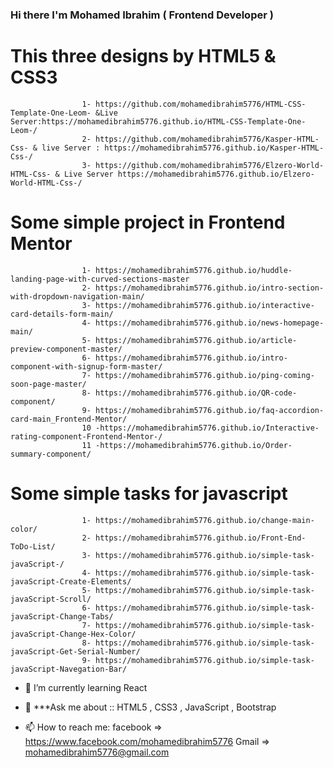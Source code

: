 ### Hi there I'm Mohamed Ibrahim ( Frontend Developer )


 # This three designs by HTML5 & CSS3 
                    1- https://github.com/mohamedibrahim5776/HTML-CSS-Template-One-Leom- &Live Server:https://mohamedibrahim5776.github.io/HTML-CSS-Template-One-Leom-/
                    2- https://github.com/mohamedibrahim5776/Kasper-HTML-Css- & live Server : https://mohamedibrahim5776.github.io/Kasper-HTML-Css-/
                    3- https://github.com/mohamedibrahim5776/Elzero-World-HTML-Css- & Live Server https://mohamedibrahim5776.github.io/Elzero-World-HTML-Css-/
  # Some simple project in Frontend Mentor 
                    1- https://mohamedibrahim5776.github.io/huddle-landing-page-with-curved-sections-master
                    2- https://mohamedibrahim5776.github.io/intro-section-with-dropdown-navigation-main/
                    3- https://mohamedibrahim5776.github.io/interactive-card-details-form-main/
                    4- https://mohamedibrahim5776.github.io/news-homepage-main/
                    5- https://mohamedibrahim5776.github.io/article-preview-component-master/
                    6- https://mohamedibrahim5776.github.io/intro-component-with-signup-form-master/
                    7- https://mohamedibrahim5776.github.io/ping-coming-soon-page-master/
                    8- https://mohamedibrahim5776.github.io/QR-code-component/
                    9- https://mohamedibrahim5776.github.io/faq-accordion-card-main_Frontend-Mentor/
                    10 -https://mohamedibrahim5776.github.io/Interactive-rating-component-Frontend-Mentor-/
                    11 -https://mohamedibrahim5776.github.io/Order-summary-component/
  # Some simple tasks for javascript
                    1- https://mohamedibrahim5776.github.io/change-main-color/
                    2- https://mohamedibrahim5776.github.io/Front-End-ToDo-List/
                    3- https://mohamedibrahim5776.github.io/simple-task-javaScript-/
                    4- https://mohamedibrahim5776.github.io/simple-task-javaScript-Create-Elements/
                    5- https://mohamedibrahim5776.github.io/simple-task-javaScript-Scroll/
                    6- https://mohamedibrahim5776.github.io/simple-task-javaScript-Change-Tabs/
                    7- https://mohamedibrahim5776.github.io/simple-task-javaScript-Change-Hex-Color/
                    8- https://mohamedibrahim5776.github.io/simple-task-javaScript-Get-Serial-Number/
                    9- https://mohamedibrahim5776.github.io/simple-task-javaScript-Navegation-Bar/
- 🌱 I’m currently learning React

- 💬 ***Ask me about :: HTML5 , CSS3 , JavaScript , Bootstrap
- 📫 How to reach me: facebook => https://www.facebook.com/mohamedibrahim5776
                       Gmail => mohamedibrahim5776@gmail.com
